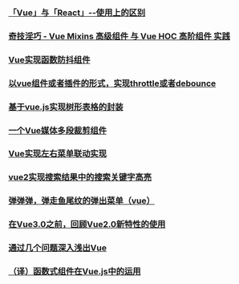 ### [「Vue」与「React」--使用上的区别](https://juejin.im/post/5c2de832f265da6172659b45#heading-4)
### [奇技淫巧 - Vue Mixins 高级组件 与 Vue HOC 高阶组件 实践](https://juejin.im/post/5c08c6ac6fb9a04a0e2cfe0a#comment)
### [Vue实现函数防抖组件](https://juejin.im/post/5c2dc7a9e51d4573c8491e77)
### [以vue组件或者插件的形式，实现throttle或者debounce](https://juejin.im/post/5c18a7b7f265da61553ac179)
### [基于vue.js实现树形表格的封装](https://juejin.im/post/5b568730f265da0fa1222a4c)
### [一个Vue媒体多段裁剪组件](https://juejin.im/post/5b6960d8e51d4519115d5d2f)
### [Vue实现左右菜单联动实现](https://juejin.im/post/5b6ea54cf265da0f6436f77a#comment)
### [vue2实现搜索结果中的搜索关键字高亮](https://juejin.im/post/5b73e5a3f265da28201d9831#comment)
### [弹弹弹，弹走鱼尾纹的弹出菜单（vue）](https://juejin.im/post/5b976bfcf265da0ac372ef14)
### [在Vue3.0之前，回顾Vue2.0新特性的使用](https://juejin.im/post/5c204c98e51d454637699e33)
### [通过几个问题深入浅出Vue](https://juejin.im/post/5c206fb8f265da61141c9c89)
### [（译）函数式组件在Vue.js中的运用](https://juejin.im/post/5c2d7030f265da613a54236f)
